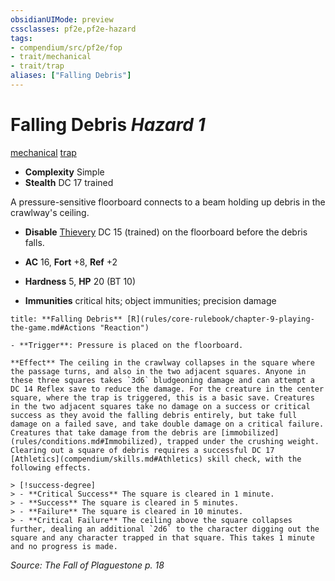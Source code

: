 ```yaml
---
obsidianUIMode: preview
cssclasses: pf2e,pf2e-hazard
tags:
- compendium/src/pf2e/fop
- trait/mechanical
- trait/trap
aliases: ["Falling Debris"]
---
```

# Falling Debris *Hazard 1*  
[mechanical](rules/traits/mechanical.md "Mechanical Hazard Trait")  [trap](rules/traits/trap.md "Trap Hazard Trait")  

- **Complexity** Simple
- **Stealth** DC 17 trained  

A pressure-sensitive floorboard connects to a beam holding up debris in the crawlway's ceiling.

- **Disable** [Thievery](compendium/skills.md#Thievery) DC 15 (trained) on the floorboard before the debris falls.  

- **AC** 16, **Fort** +8, **Ref** +2
- **Hardness** 5, **HP** 20 (BT 10)
- **Immunities** critical hits; object immunities; precision damage

```ad-embed-ability
title: **Falling Debris** [R](rules/core-rulebook/chapter-9-playing-the-game.md#Actions "Reaction")

- **Trigger**: Pressure is placed on the floorboard.

**Effect** The ceiling in the crawlway collapses in the square where the passage turns, and also in the two adjacent squares. Anyone in these three squares takes `3d6` bludgeoning damage and can attempt a DC 14 Reflex save to reduce the damage. For the creature in the center square, where the trap is triggered, this is a basic save. Creatures in the two adjacent squares take no damage on a success or critical success as they avoid the falling debris entirely, but take full damage on a failed save, and take double damage on a critical failure. Creatures that take damage from the debris are [immobilized](rules/conditions.md#Immobilized), trapped under the crushing weight. Clearing out a square of debris requires a successful DC 17 [Athletics](compendium/skills.md#Athletics) skill check, with the following effects.

> [!success-degree] 
> - **Critical Success** The square is cleared in 1 minute.
> - **Success** The square is cleared in 5 minutes.
> - **Failure** The square is cleared in 10 minutes.
> - **Critical Failure** The ceiling above the square collapses further, dealing an additional `2d6` to the character digging out the square and any character trapped in that square. This takes 1 minute and no progress is made.
```

*Source: The Fall of Plaguestone p. 18*